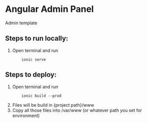# Angular Admin Panel

Admin template

## Steps to run locally:
1.  Open terminal and run
    ```
        ionic serve
    ```

## Steps to deploy:
1.  Open terminal and run 
    ```
        ionic build --prod
    ```
2.  Files will be build in {project path}/www
3.  Copy all those files into /var/www (or whatever path you set for environment)
